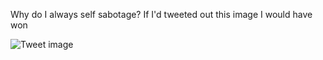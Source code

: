 Why do I always self sabotage? If I'd tweeted out this image I would have won


![Tweet image](/assets/crosspoast/F6-pD4PaYAAHpmu.png)

